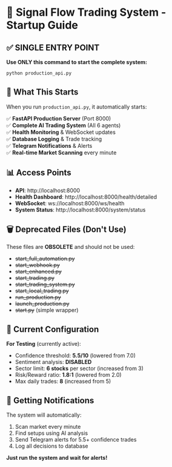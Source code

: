 # 🚀 Signal Flow Trading System - Startup Guide

## ✅ **SINGLE ENTRY POINT**

**Use ONLY this command to start the complete system:**

```bash
python production_api.py
```

## 🎯 **What This Starts**

When you run `production_api.py`, it automatically starts:

✅ **FastAPI Production Server** (Port 8000)  
✅ **Complete AI Trading System** (All 6 agents)  
✅ **Health Monitoring** & WebSocket updates  
✅ **Database Logging** & Trade tracking  
✅ **Telegram Notifications** & Alerts  
✅ **Real-time Market Scanning** every minute  

## 📊 **Access Points**

- **API**: http://localhost:8000
- **Health Dashboard**: http://localhost:8000/health/detailed  
- **WebSocket**: ws://localhost:8000/ws/health
- **System Status**: http://localhost:8000/system/status

## 🗑️ **Deprecated Files (Don't Use)**

These files are **OBSOLETE** and should not be used:
- ~~start_full_automation.py~~
- ~~start_webhook.py~~
- ~~start_enhanced.py~~
- ~~start_trading.py~~
- ~~start_trading_system.py~~
- ~~start_local_trading.py~~
- ~~run_production.py~~
- ~~launch_production.py~~
- ~~start.py~~ (simple wrapper)

## 🎯 **Current Configuration**

**For Testing** (currently active):
- Confidence threshold: **5.5/10** (lowered from 7.0)
- Sentiment analysis: **DISABLED**
- Sector limit: **6 stocks** per sector (increased from 3)
- Risk/Reward ratio: **1.8:1** (lowered from 2.0)
- Max daily trades: **8** (increased from 5)

## 📱 **Getting Notifications**

The system will automatically:
1. Scan market every minute
2. Find setups using AI analysis  
3. Send Telegram alerts for 5.5+ confidence trades
4. Log all decisions to database

**Just run the system and wait for alerts!**
